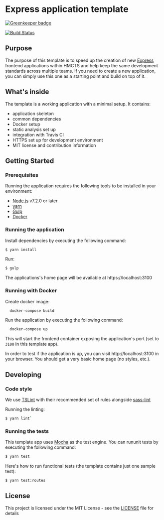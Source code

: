 # Express application template

[![Greenkeeper badge](https://badges.greenkeeper.io/hmcts/expressjs-template.svg)](https://greenkeeper.io/)

[![Build Status](https://travis-ci.org/hmcts/expressjs-template.svg?branch=master)](https://travis-ci.org/hmcts/expressjs-template)

## Purpose

The purpose of this template is to speed up the creation of new [Express](http://expressjs.com/) frontend
applications within HMCTS and help keep the same development standards across multiple teams.
If you need to create a new application, you can simply use this one as a starting point and build on top of it.

## What's inside

The template is a working application with a minimal setup. It contains:
  * application skeleton
  * common dependencies
  * Docker setup
  * static analysis set up
  * integration with Travis CI
  * HTTPS set up for development environment
  * MIT license and contribution information

## Getting Started

### Prerequisites

Running the application requires the following tools to be installed in your environment:

  * [Node.js](https://nodejs.org/) v7.2.0 or later
  * [yarn](https://yarnpkg.com/)
  * [Gulp](http://gulpjs.com/)
  * [Docker](https://www.docker.com)

### Running the application

Install dependencies by executing the following command:

 ```bash
$ yarn install
 ```

Run:

```bash
$ gulp
```

The applications's home page will be available at https://localhost:3100

### Running with Docker

Create docker image:

```bash
  docker-compose build
```

Run the application by executing the following command:

```bash
  docker-compose up
```

This will start the frontend container exposing the application's port
(set to `3100` in this template app).

In order to test if the application is up, you can visit http://localhost:3100 in your browser.
You should get a very basic home page (no styles, etc.).

## Developing

### Code style

We use [TSLint](https://palantir.github.io/tslint/) with their recommended set of rules
alongside [sass-lint](https://github.com/sasstools/sass-lint)

Running the linting:
```bash
$ yarn lint`
```

### Running the tests

This template app uses [Mocha](https://mochajs.org/) as the test engine. You can rununit tests by executing
the following command:

```bash
$ yarn test
```

Here's how to run functional tests (the template contains just one sample test):
```bash
$ yarn test:routes
```

## License

This project is licensed under the MIT License - see the [LICENSE](LICENSE) file for details
